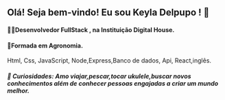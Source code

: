 ## Olá! Seja bem-vindo!  Eu sou Keyla Delpupo !	:butterfly: 


#### 👨‍🎓Desenvolvedor FullStack , na Instituição Digital House.
#### :seedling:Formada em Agronomia.
Html, Css, JavaScript, Node,Express,Banco de dados, Api, React,inglês.

##### :blossom: Curiosidades: Amo viajar,pescar,tocar ukulele,buscar novos conhecimentos além de conhecer pessoas engajadas a criar um mundo melhor.














